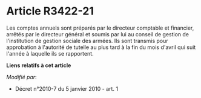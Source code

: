 # Article R3422-21

Les comptes annuels sont préparés par le directeur comptable et financier, arrêtés par le directeur général et soumis par lui
au conseil de gestion de l'institution de gestion sociale des armées. Ils sont transmis pour approbation à l'autorité de
tutelle au plus tard à la fin du mois d'avril qui suit l'année à laquelle ils se rapportent.

**Liens relatifs à cet article**

_Modifié par_:

  - Décret n°2010-7 du 5 janvier 2010 - art. 1

